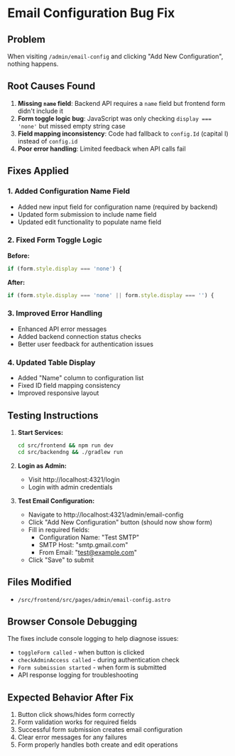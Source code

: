 # Email Configuration Bug Fix

## Problem
When visiting `/admin/email-config` and clicking "Add New Configuration", nothing happens.

## Root Causes Found
1. **Missing `name` field**: Backend API requires a `name` field but frontend form didn't include it
2. **Form toggle logic bug**: JavaScript was only checking `display === 'none'` but missed empty string case
3. **Field mapping inconsistency**: Code had fallback to `config.Id` (capital I) instead of `config.id`
4. **Poor error handling**: Limited feedback when API calls fail

## Fixes Applied

### 1. Added Configuration Name Field
- Added new input field for configuration name (required by backend)
- Updated form submission to include name field
- Updated edit functionality to populate name field

### 2. Fixed Form Toggle Logic
**Before:**
```javascript
if (form.style.display === 'none') {
```

**After:**
```javascript
if (form.style.display === 'none' || form.style.display === '') {
```

### 3. Improved Error Handling
- Enhanced API error messages
- Added backend connection status checks
- Better user feedback for authentication issues

### 4. Updated Table Display
- Added "Name" column to configuration list
- Fixed ID field mapping consistency
- Improved responsive layout

## Testing Instructions

1. **Start Services:**
   ```bash
   cd src/frontend && npm run dev
   cd src/backendng && ./gradlew run
   ```

2. **Login as Admin:**
   - Visit http://localhost:4321/login
   - Login with admin credentials

3. **Test Email Configuration:**
   - Navigate to http://localhost:4321/admin/email-config
   - Click "Add New Configuration" button (should now show form)
   - Fill in required fields:
     - Configuration Name: "Test SMTP"
     - SMTP Host: "smtp.gmail.com"  
     - From Email: "test@example.com"
   - Click "Save" to submit

## Files Modified
- `/src/frontend/src/pages/admin/email-config.astro`

## Browser Console Debugging
The fixes include console logging to help diagnose issues:
- `toggleForm called` - when button is clicked
- `checkAdminAccess called` - during authentication check
- `Form submission started` - when form is submitted
- API response logging for troubleshooting

## Expected Behavior After Fix
1. Button click shows/hides form correctly
2. Form validation works for required fields
3. Successful form submission creates email configuration
4. Clear error messages for any failures
5. Form properly handles both create and edit operations